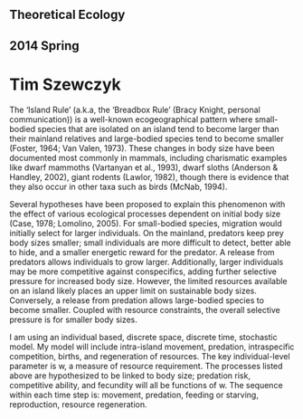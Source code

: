 ## Theoretical Ecology
## 2014 Spring
# Tim Szewczyk

  The ‘Island Rule’ (a.k.a, the ‘Breadbox Rule’ (Bracy Knight, personal communication)) is a well-known ecogeographical pattern where small-bodied species that are isolated on an island tend to become larger than their mainland relatives and large-bodied species tend to become smaller (Foster, 1964; Van Valen, 1973). These changes in body size have been documented most commonly in mammals, including charismatic examples like dwarf mammoths (Vartanyan et al., 1993), dwarf sloths (Anderson & Handley, 2002), giant rodents (Lawlor, 1982), though there is evidence that they also occur in other taxa such as birds (McNab, 1994).
  
  Several hypotheses have been proposed to explain this phenomenon with the effect of various ecological processes dependent on initial body size (Case, 1978; Lomolino, 2005). For small-bodied species, migration would initially select for larger individuals. On the mainland, predators keep prey body sizes smaller; small individuals are more difficult to detect, better able to hide, and a smaller energetic reward for the predator. A release from predators allows individuals to grow larger. Additionally, larger individuals may be more competitive against conspecifics, adding further selective pressure for increased body size. However, the limited resources available on an island likely places an upper limit on sustainable body sizes. Conversely, a release from predation allows large-bodied species to become smaller. Coupled with resource constraints, the overall selective pressure is for smaller body sizes. 

  I am using an individual based, discrete space, discrete time, stochastic model. My model will include intra-island movement, predation, intraspecific competition, births, and regeneration of resources. The key individual-level parameter is w, a measure of resource requirement. The processes listed above are hypothesized to be linked to body size;  predation risk, competitive ability, and fecundity will all be functions of w. The sequence within each time step is: movement, predation, feeding or starving, reproduction, resource regeneration. 
